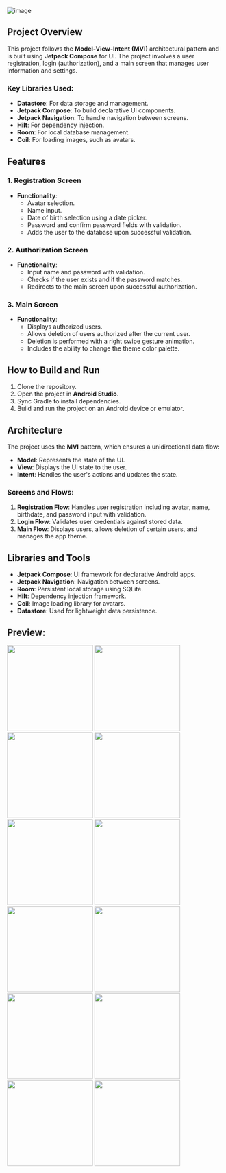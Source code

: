 ![image](https://github.com/user-attachments/assets/47bb01ca-efa8-4cbe-a5e1-ef8e0d821bc2)
## Project Overview

This project follows the **Model-View-Intent (MVI)** architectural pattern and is built using **Jetpack Compose** for UI. The project involves a user registration, login (authorization), and a main screen that manages user information and settings.

### Key Libraries Used:
- **Datastore**: For data storage and management.
- **Jetpack Compose**: To build declarative UI components.
- **Jetpack Navigation**: To handle navigation between screens.
- **Hilt**: For dependency injection.
- **Room**: For local database management.
- **Coil**: For loading images, such as avatars.

## Features

### 1. Registration Screen
- **Functionality**:
  - Avatar selection.
  - Name input.
  - Date of birth selection using a date picker.
  - Password and confirm password fields with validation.
  - Adds the user to the database upon successful validation.

### 2. Authorization Screen
- **Functionality**:
  - Input name and password with validation.
  - Checks if the user exists and if the password matches.
  - Redirects to the main screen upon successful authorization.

### 3. Main Screen
- **Functionality**:
  - Displays authorized users.
  - Allows deletion of users authorized after the current user.
  - Deletion is performed with a right swipe gesture animation.
  - Includes the ability to change the theme color palette.

## How to Build and Run
1. Clone the repository.
2. Open the project in **Android Studio**.
3. Sync Gradle to install dependencies.
4. Build and run the project on an Android device or emulator.

## Architecture
The project uses the **MVI** pattern, which ensures a unidirectional data flow:
- **Model**: Represents the state of the UI.
- **View**: Displays the UI state to the user.
- **Intent**: Handles the user's actions and updates the state.

### Screens and Flows:
1. **Registration Flow**: Handles user registration including avatar, name, birthdate, and password input with validation.
2. **Login Flow**: Validates user credentials against stored data.
3. **Main Flow**: Displays users, allows deletion of certain users, and manages the app theme.

## Libraries and Tools
- **Jetpack Compose**: UI framework for declarative Android apps.
- **Jetpack Navigation**: Navigation between screens.
- **Room**: Persistent local storage using SQLite.
- **Hilt**: Dependency injection framework.
- **Coil**: Image loading library for avatars.
- **Datastore**: Used for lightweight data persistence.

## Preview:
<img src="https://github.com/user-attachments/assets/196f9103-e38b-4a13-8b7c-d3a879d8e259" height="200">
<img src="https://github.com/user-attachments/assets/598767e2-06fe-4c45-9b38-1a983905c4c4" height="200">
<img src="https://github.com/user-attachments/assets/4b6fe794-1e5c-4739-9db9-375def1d20d2" height="200">
<img src="https://github.com/user-attachments/assets/6a1484aa-7794-4de4-9cf6-04cf8fcab602" height="200">
<img src="https://github.com/user-attachments/assets/318344df-0c2d-4031-bf15-5e551594630f" height="200">
<img src="https://github.com/user-attachments/assets/74ad84ef-4fde-427e-bc86-01d9b47e06d4" height="200">
<img src="https://github.com/user-attachments/assets/f618274d-5ff5-4580-ac3d-d481f2851f33" height="200">
<img src="https://github.com/user-attachments/assets/7b472199-c5f6-437e-be3e-829647d0242c" height="200">
<img src="https://github.com/user-attachments/assets/a358d819-f96a-4ebc-87eb-bcf84ca7b25f" height="200">
<img src="https://github.com/user-attachments/assets/4086ecc1-4a6b-4627-a0cc-2f8c6ceee21e" height="200">
<img src="https://github.com/user-attachments/assets/3b0d22c8-7051-432a-bc7f-af86e75aafdb" height="200">
<img src="https://github.com/user-attachments/assets/d34e1135-aeb5-42fc-bab0-ff158c32547e" height="200">













